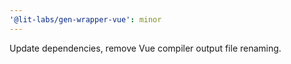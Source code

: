 ```yaml
---
'@lit-labs/gen-wrapper-vue': minor
---
```


Update dependencies, remove Vue compiler output file renaming.
